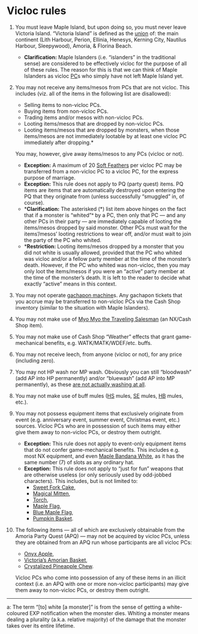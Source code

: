 # Vicloc rules

1. You must leave Maple Island, but upon doing so, you must never leave
   Victoria Island. “Victoria Island” is defined as the [union][union] of: the
   main continent (Lith Harbour, Perion, Ellinia, Henesys, Kerning City,
   Nautilus Harbour, Sleepywood), Amoria, & Florina Beach.
    - **Clarification:** Maple Islanders (i.e. “islanders” in the traditional
      sense) are considered to be effectively vicloc for the purpose of all of
      these rules. The reason for this is that we can think of Maple Islanders
      as vicloc [PC](https://en.wikipedia.org/wiki/Player_character)s who
      simply have not left Maple Island yet.
2. You may not receive any items/mesos from PCs that are not vicloc. This
   includes (viz. all of the items in the following list are disallowed):
    - Selling items to non-vicloc PCs.
    - Buying items from non-vicloc PCs.
    - Trading items and/or mesos with non-vicloc PCs.
    - Looting items/mesos that are dropped by non-vicloc PCs.
    - Looting items/mesos that are dropped by monsters, when those items/mesos
      are not immediately lootable by at least one vicloc PC immediately after
      dropping.\*

   You may, however, give away items/mesos to any PCs (vicloc or not).

    - **Exception:** A maximum of 20 [Soft
      Feathers](https://maplelegends.com/lib/etc?id=4003005) per vicloc PC may
      be transferred from a non-vicloc PC to a vicloc PC, for the express
      purpose of marriage.
    - **Exception:** This rule does not apply to PQ (party quest) items. PQ
      items are items that are automatically destroyed upon entering the PQ
      that they originate from (unless successfully “smuggled” in, of course).
    - \***Clarification:** The asterisked (\*) list item above hinges on the
      fact that if a monster is “whited”ᵃ by a PC, then only that PC — and any
      other PCs in their party — are immediately capable of looting the
      items/mesos dropped by said monster. Other PCs must wait for the
      items’/mesos’ looting restrictions to wear off, and/or must wait to join
      the party of the PC who whited.
    - \***Restriction:** Looting items/mesos dropped by a monster that you did
      not white is usually allowed, provided that the PC who whited was vicloc
      and/or a fellow party member at the time of the monster’s death. However,
      if the PC who whited was non-vicloc, then you may only loot the
      items/mesos if you were an “active” party member at the time of the
      monster’s death. It is left to the reader to decide what exactly “active”
      means in this context.
3. You may not operate [gachapon
   machine](https://maplelegends.com/lib/npc?id=9100100)s. Any gachapon tickets
   that you accrue may be transferred to non-vicloc PCs via the Cash Shop
   inventory (similar to the situation with Maple Islanders).
4. You may not make use of [Myo Myo the Traveling
   Salesman](https://maplelegends.com/lib/cash?id=5450000) (an NX/Cash Shop
   item).
5. You may not make use of Cash Shop “Weather” effects that grant
   game-mechanical benefits, e.g. WATK/MATK/WDEF/etc. buffs.
6. You may not receive leech, from anyone (vicloc or not), for any price
   (including zero).
7. You may not HP wash nor MP wash. Obviously you can still “bloodwash” (add AP
   into HP permanently) and/or “bluewash” (add AP into MP permanently), as
   these [are not actually washing at
   all](https://en.wiktionary.org/wiki/misnomer).
8. You may not make use of buff mules
   ([HS](https://maplelegends.com/lib/skill?id=2311003) mules,
   [SE](https://maplelegends.com/lib/skill?id=3121002) mules,
   [HB](https://maplelegends.com/lib/skill?id=1301007) mules, etc.).
9. You may not possess equipment items that exclusively originate from event
   (e.g. anniversary event, summer event, Christmas event, etc.) sources.
   Vicloc PCs who are in possession of such items may either give them away to
   non-vicloc PCs, or destroy them outright.
    - **Exception:** This rule does not apply to event-only equipment items
      that do not confer game-mechanical benefits. This includes e.g. most NX
      equipment, and even [Maple Bandana
      White](https://maplelegends.com/lib/equip?id=01002515), as it has the
      same number (7) of slots as any ordinary hat.
    - **Exception:** This rule does not apply to “just for fun” weapons that
      are otherwise useless (or only seriously used by odd-jobbed characters).
      This includes, but is not limited to:
        - [Sweet Fork Cake](https://maplelegends.com/lib/equip?id=01472088),
        - [Magical Mitten](https://maplelegends.com/lib/equip?id=01472063),
        - [Torch](https://maplelegends.com/lib/equip?id=01302084),
        - [Maple Flag](https://maplelegends.com/lib/equip?id=01302033),
        - [Blue Maple Flag](https://maplelegends.com/lib/equip?id=01302065),
        - [Pumpkin Basket](https://maplelegends.com/lib/equip?id=01302034).
10. The following items — all of which are exclusively obtainable from the
    Amoria Party Quest (APQ) — may not be acquired by vicloc PCs, unless they
    are obtained from an APQ run whose participants are all vicloc PCs:
    - [Onyx Apple](https://maplelegends.com/lib/use?id=2022179),
    - [Victoria’s Amorian Basket](https://maplelegends.com/lib/use?id=2022181),
    - [Crystalized Pineapple
      Chew](https://maplelegends.com/lib/use?id=2022182).

    Vicloc PCs who come into possession of any of these items in an illicit
    context (i.e. an APQ with one or more non-vicloc participants) may give
    them away to non-vicloc PCs, or destroy them outright.

---

a: The term “\[to\] white \[a monster\]” is from the sense of getting a
white-coloured EXP notification when the monster dies. Whiting a monster means
dealing a plurality (a.k.a. relative majority) of the damage that the monster
takes over its entire lifetime.

[union]: https://en.wikipedia.org/wiki/Union_(set_theory)
